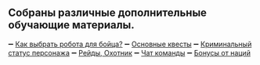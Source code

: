 ## Собраны различные дополнительные обучающие материалы.
➖ [Как выбрать робота для бойца?](/sys/guide/fur-for-a-fighter)
➖ [Основные квесты](/sys/guide/main-quest)
➖ [Криминальный статус персонажа](/sys/guide/status)
➖ [Рейды, Охотник](/sys/guide/raids-hunter)
➖ [Чат команды](/sys/guide/chat-commands)
➖ [Бонусы от наций](/sys/guide/nations)